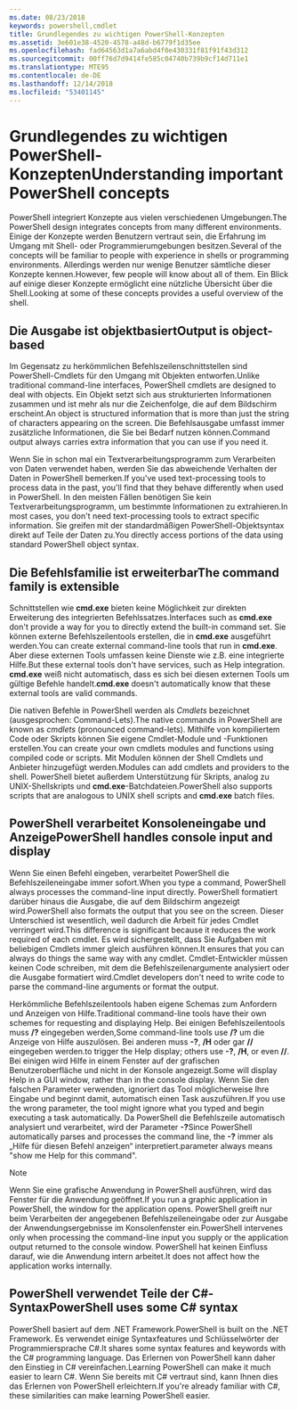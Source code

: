 ```yaml
---
ms.date: 08/23/2018
keywords: powershell,cmdlet
title: Grundlegendes zu wichtigen PowerShell-Konzepten
ms.assetid: 3e601e38-4520-4578-a48d-b6779f1d35ee
ms.openlocfilehash: fad64563d1a7a6abd4f0e430331f81f91f43d312
ms.sourcegitcommit: 00ff76d7d9414fe585c04740b739b9cf14d711e1
ms.translationtype: MTE95
ms.contentlocale: de-DE
ms.lasthandoff: 12/14/2018
ms.locfileid: "53401145"
---
```

# <a name="understanding-important-powershell-concepts"></a><span data-ttu-id="037a3-103">Grundlegendes zu wichtigen PowerShell-Konzepten</span><span class="sxs-lookup"><span data-stu-id="037a3-103">Understanding important PowerShell concepts</span></span>

<span data-ttu-id="037a3-104">PowerShell integriert Konzepte aus vielen verschiedenen Umgebungen.</span><span class="sxs-lookup"><span data-stu-id="037a3-104">The PowerShell design integrates concepts from many different environments.</span></span> <span data-ttu-id="037a3-105">Einige der Konzepte werden Benutzern vertraut sein, die Erfahrung im Umgang mit Shell- oder Programmierumgebungen besitzen.</span><span class="sxs-lookup"><span data-stu-id="037a3-105">Several of the concepts will be familiar to people with experience in shells or programming environments.</span></span> <span data-ttu-id="037a3-106">Allerdings werden nur wenige Benutzer sämtliche dieser Konzepte kennen.</span><span class="sxs-lookup"><span data-stu-id="037a3-106">However, few people will know about all of them.</span></span> <span data-ttu-id="037a3-107">Ein Blick auf einige dieser Konzepte ermöglicht eine nützliche Übersicht über die Shell.</span><span class="sxs-lookup"><span data-stu-id="037a3-107">Looking at some of these concepts provides a useful overview of the shell.</span></span>

## <a name="output-is-object-based"></a><span data-ttu-id="037a3-108">Die Ausgabe ist objektbasiert</span><span class="sxs-lookup"><span data-stu-id="037a3-108">Output is object-based</span></span>

<span data-ttu-id="037a3-109">Im Gegensatz zu herkömmlichen Befehlszeilenschnittstellen sind PowerShell-Cmdlets für den Umgang mit Objekten entworfen.</span><span class="sxs-lookup"><span data-stu-id="037a3-109">Unlike traditional command-line interfaces, PowerShell cmdlets are designed to deal with objects.</span></span>
<span data-ttu-id="037a3-110">Ein Objekt setzt sich aus strukturierten Informationen zusammen und ist mehr als nur die Zeichenfolge, die auf dem Bildschirm erscheint.</span><span class="sxs-lookup"><span data-stu-id="037a3-110">An object is structured information that is more than just the string of characters appearing on the screen.</span></span> <span data-ttu-id="037a3-111">Die Befehlsausgabe umfasst immer zusätzliche Informationen, die Sie bei Bedarf nutzen können.</span><span class="sxs-lookup"><span data-stu-id="037a3-111">Command output always carries extra information that you can use if you need it.</span></span>

<span data-ttu-id="037a3-112">Wenn Sie in schon mal ein Textverarbeitungsprogramm zum Verarbeiten von Daten verwendet haben, werden Sie das abweichende Verhalten der Daten in PowerShell bemerken.</span><span class="sxs-lookup"><span data-stu-id="037a3-112">If you've used text-processing tools to process data in the past, you'll find that they behave differently when used in PowerShell.</span></span> <span data-ttu-id="037a3-113">In den meisten Fällen benötigen Sie kein Textverarbeitungsprogramm, um bestimmte Informationen zu extrahieren.</span><span class="sxs-lookup"><span data-stu-id="037a3-113">In most cases, you don't need text-processing tools to extract specific information.</span></span> <span data-ttu-id="037a3-114">Sie greifen mit der standardmäßigen PowerShell-Objektsyntax direkt auf Teile der Daten zu.</span><span class="sxs-lookup"><span data-stu-id="037a3-114">You directly access portions of the data using standard PowerShell object syntax.</span></span>

## <a name="the-command-family-is-extensible"></a><span data-ttu-id="037a3-115">Die Befehlsfamilie ist erweiterbar</span><span class="sxs-lookup"><span data-stu-id="037a3-115">The command family is extensible</span></span>

<span data-ttu-id="037a3-116">Schnittstellen wie **cmd.exe** bieten keine Möglichkeit zur direkten Erweiterung des integrierten Befehlssatzes.</span><span class="sxs-lookup"><span data-stu-id="037a3-116">Interfaces such as **cmd.exe** don't provide a way for you to directly extend the built-in command set.</span></span> <span data-ttu-id="037a3-117">Sie können externe Befehlszeilentools erstellen, die in **cmd.exe** ausgeführt werden.</span><span class="sxs-lookup"><span data-stu-id="037a3-117">You can create external command-line tools that run in **cmd.exe**.</span></span> <span data-ttu-id="037a3-118">Aber diese externen Tools umfassen keine Dienste wie z.B. eine integrierte Hilfe.</span><span class="sxs-lookup"><span data-stu-id="037a3-118">But these external tools don't have services, such as Help integration.</span></span> <span data-ttu-id="037a3-119">**cmd.exe** weiß nicht automatisch, dass es sich bei diesen externen Tools um gültige Befehle handelt.</span><span class="sxs-lookup"><span data-stu-id="037a3-119">**cmd.exe** doesn't automatically know that these external tools are valid commands.</span></span>

<span data-ttu-id="037a3-120">Die nativen Befehle in PowerShell werden als *Cmdlets* bezeichnet (ausgesprochen: Command-Lets).</span><span class="sxs-lookup"><span data-stu-id="037a3-120">The native commands in PowerShell are known as *cmdlets* (pronounced command-lets).</span></span> <span data-ttu-id="037a3-121">Mithilfe von kompiliertem Code oder Skripts können Sie eigene Cmdlet-Module und -Funktionen erstellen.</span><span class="sxs-lookup"><span data-stu-id="037a3-121">You can create your own cmdlets modules and functions using compiled code or scripts.</span></span> <span data-ttu-id="037a3-122">Mit Modulen können der Shell Cmdlets und Anbieter hinzugefügt werden.</span><span class="sxs-lookup"><span data-stu-id="037a3-122">Modules can add cmdlets and providers to the shell.</span></span> <span data-ttu-id="037a3-123">PowerShell bietet außerdem Unterstützung für Skripts, analog zu UNIX-Shellskripts und **cmd.exe**-Batchdateien.</span><span class="sxs-lookup"><span data-stu-id="037a3-123">PowerShell also supports scripts that are analogous to UNIX shell scripts and **cmd.exe** batch files.</span></span>

## <a name="powershell-handles-console-input-and-display"></a><span data-ttu-id="037a3-124">PowerShell verarbeitet Konsoleneingabe und Anzeige</span><span class="sxs-lookup"><span data-stu-id="037a3-124">PowerShell handles console input and display</span></span>

<span data-ttu-id="037a3-125">Wenn Sie einen Befehl eingeben, verarbeitet PowerShell die Befehlszeileneingabe immer sofort.</span><span class="sxs-lookup"><span data-stu-id="037a3-125">When you type a command, PowerShell always processes the command-line input directly.</span></span> <span data-ttu-id="037a3-126">PowerShell formatiert darüber hinaus die Ausgabe, die auf dem Bildschirm angezeigt wird.</span><span class="sxs-lookup"><span data-stu-id="037a3-126">PowerShell also formats the output that you see on the screen.</span></span> <span data-ttu-id="037a3-127">Dieser Unterschied ist wesentlich, weil dadurch die Arbeit für jedes Cmdlet verringert wird.</span><span class="sxs-lookup"><span data-stu-id="037a3-127">This difference is significant because it reduces the work required of each cmdlet.</span></span> <span data-ttu-id="037a3-128">Es wird sichergestellt, dass Sie Aufgaben mit beliebigen Cmdlets immer gleich ausführen können.</span><span class="sxs-lookup"><span data-stu-id="037a3-128">It ensures that you can always do things the same way with any cmdlet.</span></span> <span data-ttu-id="037a3-129">Cmdlet-Entwickler müssen keinen Code schreiben, mit dem die Befehlszeilenargumente analysiert oder die Ausgabe formatiert wird.</span><span class="sxs-lookup"><span data-stu-id="037a3-129">Cmdlet developers don't need to write code to parse the command-line arguments or format the output.</span></span>

<span data-ttu-id="037a3-130">Herkömmliche Befehlszeilentools haben eigene Schemas zum Anfordern und Anzeigen von Hilfe.</span><span class="sxs-lookup"><span data-stu-id="037a3-130">Traditional command-line tools have their own schemes for requesting and displaying Help.</span></span> <span data-ttu-id="037a3-131">Bei einigen Befehlszeilentools muss **/?** eingegeben werden,</span><span class="sxs-lookup"><span data-stu-id="037a3-131">Some command-line tools use **/?**</span></span> <span data-ttu-id="037a3-132">um die Anzeige von Hilfe auszulösen. Bei anderen muss **-?**, **/H** oder gar **//** eingegeben werden.</span><span class="sxs-lookup"><span data-stu-id="037a3-132">to trigger the Help display; others use **-?**, **/H**, or even **//**.</span></span> <span data-ttu-id="037a3-133">Bei einigen wird Hilfe in einem Fenster auf der grafischen Benutzeroberfläche und nicht in der Konsole angezeigt.</span><span class="sxs-lookup"><span data-stu-id="037a3-133">Some will display Help in a GUI window, rather than in the console display.</span></span> <span data-ttu-id="037a3-134">Wenn Sie den falschen Parameter verwenden, ignoriert das Tool möglicherweise Ihre Eingabe und beginnt damit, automatisch einen Task auszuführen.</span><span class="sxs-lookup"><span data-stu-id="037a3-134">If you use the wrong parameter, the tool might ignore what you typed and begin executing a task automatically.</span></span>
<span data-ttu-id="037a3-135">Da PowerShell die Befehlszeile automatisch analysiert und verarbeitet, wird der Parameter **-?**</span><span class="sxs-lookup"><span data-stu-id="037a3-135">Since PowerShell automatically parses and processes the command line, the **-?**</span></span> <span data-ttu-id="037a3-136">immer als „Hilfe für diesen Befehl anzeigen“ interpretiert.</span><span class="sxs-lookup"><span data-stu-id="037a3-136">parameter always means "show me Help for this command".</span></span>

> [!NOTE]
> <span data-ttu-id="037a3-137">Wenn Sie eine grafische Anwendung in PowerShell ausführen, wird das Fenster für die Anwendung geöffnet.</span><span class="sxs-lookup"><span data-stu-id="037a3-137">If you run a graphic application in PowerShell, the window for the application opens.</span></span>
> <span data-ttu-id="037a3-138">PowerShell greift nur beim Verarbeiten der angegebenen Befehlszeileneingabe oder zur Ausgabe der Anwendungsergebnisse im Konsolenfenster ein.</span><span class="sxs-lookup"><span data-stu-id="037a3-138">PowerShell intervenes only when processing the command-line input you supply or the application output returned to the console window.</span></span> <span data-ttu-id="037a3-139">PowerShell hat keinen Einfluss darauf, wie die Anwendung intern arbeitet.</span><span class="sxs-lookup"><span data-stu-id="037a3-139">It does not affect how the application works internally.</span></span>

## <a name="powershell-uses-some-c-syntax"></a><span data-ttu-id="037a3-140">PowerShell verwendet Teile der C#-Syntax</span><span class="sxs-lookup"><span data-stu-id="037a3-140">PowerShell uses some C# syntax</span></span>

<span data-ttu-id="037a3-141">PowerShell basiert auf dem .NET Framework.</span><span class="sxs-lookup"><span data-stu-id="037a3-141">PowerShell is built on the .NET Framework.</span></span> <span data-ttu-id="037a3-142">Es verwendet einige Syntaxfeatures und Schlüsselwörter der Programmiersprache C#.</span><span class="sxs-lookup"><span data-stu-id="037a3-142">It shares some syntax features and keywords with the C# programming language.</span></span> <span data-ttu-id="037a3-143">Das Erlernen von PowerShell kann daher den Einstieg in C# vereinfachen.</span><span class="sxs-lookup"><span data-stu-id="037a3-143">Learning PowerShell can make it much easier to learn C#.</span></span> <span data-ttu-id="037a3-144">Wenn Sie bereits mit C# vertraut sind, kann Ihnen dies das Erlernen von PowerShell erleichtern.</span><span class="sxs-lookup"><span data-stu-id="037a3-144">If you're already familiar with C#, these similarities can make learning PowerShell easier.</span></span>
